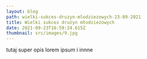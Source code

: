 ```yaml
---
layout: blog
path: wielki-sukces-druzyn-mlodziezowych-23-09-2021
title: Wielki sukces drużyn młodzieżowych
date: 2021-09-23T16:59:24.615Z
thumbnail: src/images/9.jpg
---
```

tutaj super opis lorem ipsum i innne